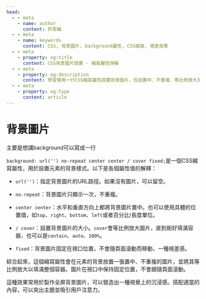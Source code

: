```yaml
---
head:
  - - meta
    - name: author
      content: 許恩綸
  - - meta
    - name: keywords
      content: CSS, 背景圖片, background屬性, CSS縮寫, 視差效果
  - - meta
    - property: og:title
      content: CSS背景圖片設置 - 縮寫屬性詳解
  - - meta
    - property: og:description
      content: 學習使用一行CSS縮寫屬性設置背景圖片，包括置中、不重複、等比例放大及固定位置等效果
  - - meta
    - property: og:type
      content: article
---
```


# 背景圖片

主要是想講background可以寫成一行

`background: url('') no-repeat center center / cover fixed;`是一個CSS縮寫屬性，用於設置元素的背景樣式。以下是各個屬性值的解釋：

- `url('')`：指定背景圖片的URL路徑。如果沒有圖片，可以留空。

- `no-repeat`：背景圖片只顯示一次，不重複。

- `center center`：水平和垂直方向上都將背景圖片置中。也可以使用具體的位置值，如`top`、`right`、`bottom`、`left`或者百分比/長度單位。

- `/ cover`：設置背景圖片的大小。`cover`會等比例放大圖片，直到剛好填滿容器，也可以是`contain`、`auto`、`100%`。

- `fixed`：背景圖片固定在視口位置，不會隨頁面滾動而移動，一種視差感。

綜合起來，這個縮寫屬性會在元素的背景放置一張置中、不重複的圖片，並將其等比例放大以填滿整個容器。圖片在視口中保持固定位置，不會跟隨頁面滾動。

這種效果常用於製作全屏背景圖片，可以營造出一種視覺上的沉浸感。搭配適當的內容，可以突出主題並吸引用戶注意力。
